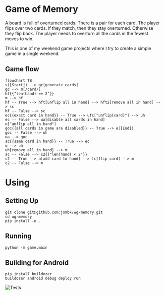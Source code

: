 # Game of Memory

A board is full of overturned cards. There is a pair for each card. The player flips over two cards. If they match, then they stay overturned. Otherwise they flip back. The player needs to overturn all the cards in the fewest moves to win.

This is one of my weekend game projects where I try to create a simple game in a single weekend.

## Game flow

```mermaid
flowchart TB
s([Start]) --> gc[generate cards]
gc --> m[/card/]
hf{{"len(hand) == 2"}}
m --> hf
hf -- True --> hft[unflip all in hand] --> hft2[remove all in hand] --> sc
hf -- False --> sc
ec{{exact card in hand}} -- True --> ufc["unflip(card)"] --> uh
ec -- False --> ua[disable all cards in hand]
u["unflip all in hand"]
goc{{all cards in game are disabled}} -- True --> e([End])
goc -- False --> uh
ua --> goc
sc{{same card in hand}} -- True --> ec
u --> uh
uh[remove all in hand] --> m
sc -- False --> c2{{"len(hand) < 2"}}
c2 -- True --> a[add card to hand] --> fc[flip card] --> m
c2 -- False --> m
```

# Using

## Setting Up
    git clone git@github.com:jnmbk/wg-memory.git
    cd wg-memory
    pip install -e .

## Running
    python -m game.main

## Building for Android
    pip install buildozer
    buildozer android debug deploy run

![Tests](https://github.com/jnmbk/wg-memory/actions/workflows/tests.yml/badge.svg)
